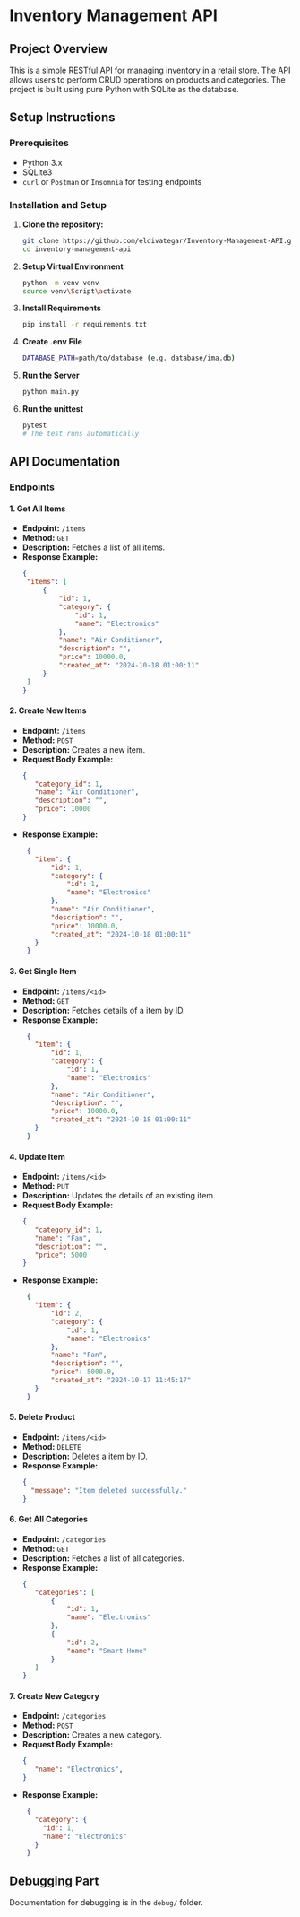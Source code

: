 # Inventory Management API

## Project Overview
This is a simple RESTful API for managing inventory in a retail store. The API allows users to perform CRUD operations on products and categories. The project is built using pure Python with SQLite as the database.

## Setup Instructions

### Prerequisites
- Python 3.x
- SQLite3
- `curl` or `Postman` or `Insomnia` for testing endpoints

### Installation and Setup

1. **Clone the repository:**
   ```bash
   git clone https://github.com/eldivategar/Inventory-Management-API.git
   cd inventory-management-api

2. **Setup Virtual Environment**
    ```bash
    python -m venv venv
    source venv\Script\activate

4. **Install Requirements**
    ```bash
    pip install -r requirements.txt

5. **Create .env File**
    ```bash
    DATABASE_PATH=path/to/database (e.g. database/ima.db)

6. **Run the Server**
    ```bash
    python main.py

7. **Run the unittest**
    ```bash
    pytest
    # The test runs automatically

## API Documentation

### Endpoints

#### 1. **Get All Items**
   - **Endpoint:** `/items`
   - **Method:** `GET`
   - **Description:** Fetches a list of all items.
   - **Response Example:**
     ```json
     {
      "items": [
          {
              "id": 1,
              "category": {
                  "id": 1,
                  "name": "Electronics"
              },
              "name": "Air Conditioner",
              "description": "",
              "price": 10000.0,
              "created_at": "2024-10-18 01:00:11"
          }
      ]
     }
     ```

#### 2. **Create New Items**
   - **Endpoint:** `/items`
   - **Method:** `POST`
   - **Description:** Creates a new item.
   - **Request Body Example:**
     ```json
     {
        "category_id": 1,
        "name": "Air Conditioner",
        "description": "",
        "price": 10000
     }  
     ```
   - **Response Example:**
     ```json
      {
        "item": {
            "id": 1,
            "category": {
                "id": 1,
                "name": "Electronics"
            },
            "name": "Air Conditioner",
            "description": "",
            "price": 10000.0,
            "created_at": "2024-10-18 01:00:11"
        }
      }
     ```

#### 3. **Get Single Item**
   - **Endpoint:** `/items/<id>`
   - **Method:** `GET`
   - **Description:** Fetches details of a item by ID.
   - **Response Example:**
     ```json
      {
        "item": {
            "id": 1,
            "category": {
                "id": 1,
                "name": "Electronics"
            },
            "name": "Air Conditioner",
            "description": "",
            "price": 10000.0,
            "created_at": "2024-10-18 01:00:11"
        }
      }
     ```

#### 4. **Update Item**
   - **Endpoint:** `/items/<id>`
   - **Method:** `PUT`
   - **Description:** Updates the details of an existing item.
   - **Request Body Example:**
     ```json
     {
        "category_id": 1,
        "name": "Fan",
        "description": "",
        "price": 5000
     }
     ```
   - **Response Example:**
     ```json
      {
        "item": {
            "id": 2,
            "category": {
                "id": 1,
                "name": "Electronics"
            },
            "name": "Fan",
            "description": "",
            "price": 5000.0,
            "created_at": "2024-10-17 11:45:17"
        }
      }
     ```

#### 5. **Delete Product**
   - **Endpoint:** `/items/<id>`
   - **Method:** `DELETE`
   - **Description:** Deletes a item by ID.
   - **Response Example:**
     ```json
     {
       "message": "Item deleted successfully."
     }
     ```

#### 6. **Get All Categories**
   - **Endpoint:** `/categories`
   - **Method:** `GET`
   - **Description:** Fetches a list of all categories.
   - **Response Example:**
     ```json
     {
        "categories": [
            {
                "id": 1,
                "name": "Electronics"
            },
            {
                "id": 2,
                "name": "Smart Home"
            }
        ]
     }
     ```
#### 7. **Create New Category**
   - **Endpoint:** `/categories`
   - **Method:** `POST`
   - **Description:** Creates a new category.
   - **Request Body Example:**
     ```json
     {
        "name": "Electronics",
     }  
     ```
   - **Response Example:**
     ```json
      {
        "category": {
          "id": 1,
          "name": "Electronics"
        }
      }
     ```

## Debugging Part 
Documentation for debugging is in the `debug/` folder.

